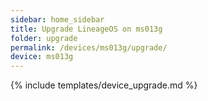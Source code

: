 ```yaml
---
sidebar: home_sidebar
title: Upgrade LineageOS on ms013g
folder: upgrade
permalink: /devices/ms013g/upgrade/
device: ms013g
---
```

{% include templates/device_upgrade.md %}
